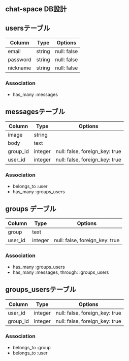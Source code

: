 ## chat-space DB設計

## usersテーブル
|Column|Type|Options|
|------|----|-------|
|email|string|null: false|
|password|string|null: false|
|nickname|string|null: false|
### Association
- has_many :messages

## messagesテーブル
|Column|Type|Options|
|------|----|-------|
|image|string||
|body|text||
|group_id|integer|null: false, foreign_key: true|
|user_id|integer|null: false, foreign_key: true|
### Association
- belongs_to :user
- has_many :groups_users

## groups デーブル
|Column|Type|Options|
|------|----|-------|
|group|text||
|user_id|integer|null: false, foreign_key: true|
### Association
- has_many :groups_users
- has_many  :messages,  through:  :groups_users


## groups_usersテーブル

|Column|Type|Options|
|------|----|-------|
|user_id|integer|null: false, foreign_key: true|
|group_id|integer|null: false, foreign_key: true|
### Association
- belongs_to :group
- belongs_to :user